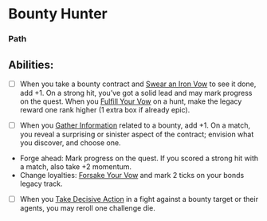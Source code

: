 # Bounty Hunter
### Path


## Abilities:
- [ ] When you take a bounty contract and [Swear an Iron Vow](Swear_an_Iron_Vow.md) to see it done, add +1. On a strong hit, you’ve got a solid lead and may mark progress on the quest. When you [Fulfill Your Vow](Fulfill_Your_Vow.md) on a hunt, make the legacy reward one rank higher (1 extra box if already epic).

- [ ] When you [Gather Information](Gather_Information.md) related to a bounty, add +1. On a match, you reveal a surprising or sinister aspect of the contract; envision what you discover, and choose one.

 * Forge ahead: Mark progress on the quest. If you scored a strong hit with a match, also take +2 momentum.
 * Change loyalties: [Forsake Your Vow](Forsake_Your_Vow.md) and mark 2 ticks on your bonds legacy track.

- [ ] When you [Take Decisive Action](Take_Decisive_Action.md) in a fight against a bounty target or their agents, you may reroll one challenge die.

